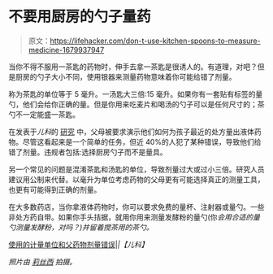 # 不要用厨房的勺子量药

> 原文：<https://lifehacker.com/don-t-use-kitchen-spoons-to-measure-medicine-1679937947>

当你不得不服用一茶匙的药物时，伸手去拿一茶匙是很诱人的。有道理，对吧？但是厨房的勺子大小不同，使用银器来测量药物意味着你可能给错了剂量。



称为茶匙的单位等于 5 毫升。一汤匙大三倍:15 毫升。如果你有一套贴有标签的量勺，他们会给你正确的量。但是你用来吃麦片和喝汤的勺子可以是任何尺寸的；茶勺不一定能盛一茶匙。

在发表于*儿科*的 [研究](http://pediatrics.aappublications.org/content/early/2014/07/09/peds.2014-0395) 中，父母被要求演示他们如何为孩子最近的处方量出液体药物。尽管这看起来是一个简单的任务，但近 40%的人犯了某种错误，导致他们给错了剂量。违规者包括:选择厨房勺子而不是量具。

另一个常见的问题是混淆茶匙和汤匙的单位，导致剂量过大或过小三倍。研究人员建议用公制来代替。以毫升为单位考虑药物的父母更有可能选择真正的测量工具，也更有可能得到正确的剂量。

在大多数药店，当你拿液体药物时，你可以要求免费的量杯、注射器或量勺。一些非处方药自带。如果你手头拮据，就用你用来测量发酵粉的量勺(你*会用合适的量勺测量发酵粉，对吗？)并留着搅茶用的茶勺。*

[使用的计量单位和父药物剂量错误](http://pediatrics.aappublications.org/content/early/2014/07/09/peds.2014-0395)|*|【儿科】*

*照片由* [*莉丝西*](https://www.flickr.com/photos/calliope/3062953986) *拍摄。*